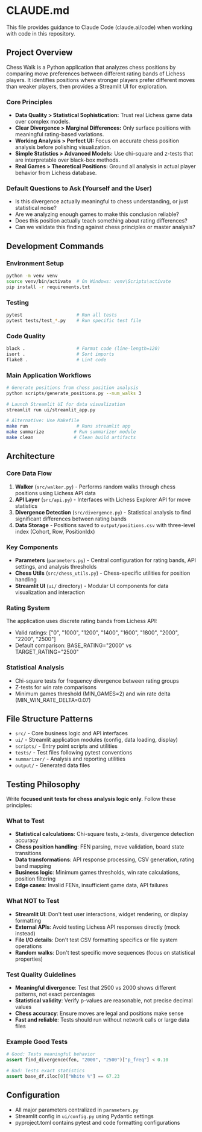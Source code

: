 # CLAUDE.md

This file provides guidance to Claude Code (claude.ai/code) when working with code in this repository.

## Project Overview

Chess Walk is a Python application that analyzes chess positions by comparing move preferences between different rating bands of Lichess players. It identifies positions where stronger players prefer different moves than weaker players, then provides a Streamlit UI for exploration.

### Core Principles

- **Data Quality > Statistical Sophistication:** Trust real Lichess game data over complex models.
- **Clear Divergence > Marginal Differences:** Only surface positions with meaningful rating-based variations.
- **Working Analysis > Perfect UI:** Focus on accurate chess position analysis before polishing visualization.
- **Simple Statistics > Advanced Models:** Use chi-square and z-tests that are interpretable over black-box methods.
- **Real Games > Theoretical Positions:** Ground all analysis in actual player behavior from Lichess database.

### Default Questions to Ask (Yourself and the User)

- Is this divergence actually meaningful to chess understanding, or just statistical noise?
- Are we analyzing enough games to make this conclusion reliable?
- Does this position actually teach something about rating differences?
- Can we validate this finding against chess principles or master analysis?

## Development Commands

### Environment Setup
```bash
python -m venv venv
source venv/bin/activate  # On Windows: venv\Scripts\activate
pip install -r requirements.txt
```

### Testing
```bash
pytest                    # Run all tests
pytest tests/test_*.py    # Run specific test file
```

### Code Quality
```bash
black .                   # Format code (line-length=120)
isort .                   # Sort imports
flake8 .                  # Lint code
```

### Main Application Workflows
```bash
# Generate positions from chess position analysis
python scripts/generate_positions.py --num_walks 3

# Launch Streamlit UI for data visualization
streamlit run ui/streamlit_app.py

# Alternative: Use Makefile
make run                  # Runs streamlit app
make summarize           # Run summarizer module
make clean               # Clean build artifacts
```

## Architecture

### Core Data Flow
1. **Walker** (`src/walker.py`) - Performs random walks through chess positions using Lichess API data
2. **API Layer** (`src/api.py`) - Interfaces with Lichess Explorer API for move statistics
3. **Divergence Detection** (`src/divergence.py`) - Statistical analysis to find significant differences between rating bands
4. **Data Storage** - Positions saved to `output/positions.csv` with three-level index (Cohort, Row, PositionIdx)

### Key Components
- **Parameters** (`parameters.py`) - Central configuration for rating bands, API settings, and analysis thresholds
- **Chess Utils** (`src/chess_utils.py`) - Chess-specific utilities for position handling
- **Streamlit UI** (`ui/` directory) - Modular UI components for data visualization and interaction

### Rating System
The application uses discrete rating bands from Lichess API:
- Valid ratings: ["0", "1000", "1200", "1400", "1600", "1800", "2000", "2200", "2500"]
- Default comparison: BASE_RATING="2000" vs TARGET_RATING="2500"

### Statistical Analysis
- Chi-square tests for frequency divergence between rating groups
- Z-tests for win rate comparisons
- Minimum games threshold (MIN_GAMES=2) and win rate delta (MIN_WIN_RATE_DELTA=0.07)

## File Structure Patterns
- `src/` - Core business logic and API interfaces
- `ui/` - Streamlit application modules (config, data loading, display)
- `scripts/` - Entry point scripts and utilities
- `tests/` - Test files following pytest conventions
- `summarizer/` - Analysis and reporting utilities
- `output/` - Generated data files

## Testing Philosophy

Write **focused unit tests for chess analysis logic only**. Follow these principles:

### What to Test
- **Statistical calculations**: Chi-square tests, z-tests, divergence detection accuracy
- **Chess position handling**: FEN parsing, move validation, board state transitions
- **Data transformations**: API response processing, CSV generation, rating band mapping
- **Business logic**: Minimum games thresholds, win rate calculations, position filtering
- **Edge cases**: Invalid FENs, insufficient game data, API failures

### What NOT to Test
- **Streamlit UI**: Don't test user interactions, widget rendering, or display formatting
- **External APIs**: Avoid testing Lichess API responses directly (mock instead)
- **File I/O details**: Don't test CSV formatting specifics or file system operations
- **Random walks**: Don't test specific move sequences (focus on statistical properties)

### Test Quality Guidelines
- **Meaningful divergence**: Test that 2500 vs 2000 shows different patterns, not exact percentages
- **Statistical validity**: Verify p-values are reasonable, not precise decimal values
- **Chess accuracy**: Ensure moves are legal and positions make sense
- **Fast and reliable**: Tests should run without network calls or large data files

### Example Good Tests
```python
# Good: Tests meaningful behavior
assert find_divergence(fen, "2000", "2500")["p_freq"] < 0.10

# Bad: Tests exact statistics
assert base_df.iloc[0]["White %"] == 67.23
```

## Configuration
- All major parameters centralized in `parameters.py`
- Streamlit config in `ui/config.py` using Pydantic settings
- pyproject.toml contains pytest and code formatting configurations